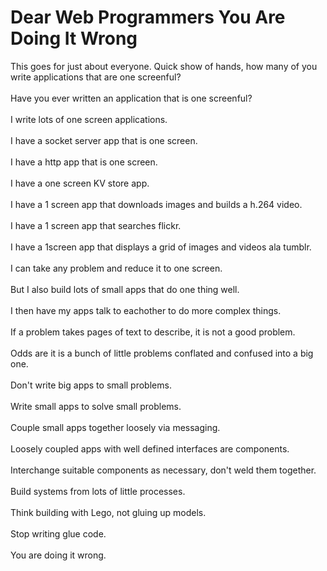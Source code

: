 Dear Web Programmers You Are Doing It Wrong
===========================================

This goes for just about everyone. Quick show of hands, how many of you write applications that are one screenful?<br><br>Have you ever written an application that is one screenful?<br><br>I write lots of one screen applications. <br><br>I have a socket server app that is one screen. <br><br>I have a http app that is one screen. <br><br>I have a one screen KV store app. <br><br>I have a 1 screen app that downloads images and builds a h.264 video. <br><br>I have a 1 screen app that searches flickr. <br><br>I have a 1screen app that displays a grid of images and videos ala tumblr. <br><br>I can take any problem and reduce it to one screen. <br><br>But I also build lots of small apps that do one thing well. <br><br>I then have my apps talk to eachother to do more complex things. <br><br>If a problem takes pages of text to describe, it is not a good problem. <br><br>Odds are it is a bunch of little problems conflated and confused into a big one. <br><br>Don&#39;t write big apps to small problems. <br><br>Write small apps to solve small problems.  <br><br>Couple small apps together loosely via messaging. <br><br>Loosely coupled apps with well defined interfaces are components. <br><br>Interchange suitable components as necessary, don&#39;t weld them together. <br><br>Build systems from lots of little processes. <br><br>Think building with Lego, not gluing up models. <br><br>Stop writing glue code. <br><br>You are doing it wrong. 